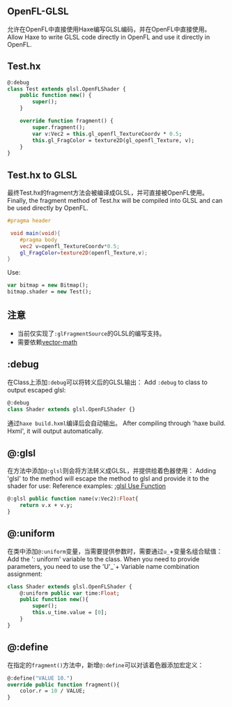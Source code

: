 ## OpenFL-GLSL
允许在OpenFL中直接使用Haxe编写GLSL编码，并在OpenFL中直接使用。
Allow Haxe to write GLSL code directly in OpenFL and use it directly in OpenFL.

## Test.hx
```haxe
@:debug
class Test extends glsl.OpenFLShader {
	public function new() {
		super();
	}

	override function fragment() {
		super.fragment();
		var v:Vec2 = this.gl_openfl_TextureCoordv * 0.5;
		this.gl_FragColor = texture2D(gl_openfl_Texture, v);
	}
}
```

## Test.hx to GLSL
最终Test.hx的fragment方法会被编译成GLSL，并可直接被OpenFL使用。
Finally, the fragment method of Test.hx will be compiled into GLSL and can be used directly by OpenFL.
```glsl
#pragma header

 void main(void){
    #pragma body
    vec2 v=openfl_TextureCoordv*0.5;
    gl_FragColor=texture2D(openfl_Texture,v);
}
```

Use:
```haxe
var bitmap = new Bitmap();
bitmap.shader = new Test();
```

## 注意
- 当前仅实现了`:glFragmentSource`的GLSL的编写支持。
- 需要依赖[vector-math](https://github.com/haxiomic/vector-math)

## :debug
在Class上添加`:debug`可以将转义后的GLSL输出：
Add `:debug` to class to output escaped glsl:
```haxe
@:debug
class Shader extends glsl.OpenFLShader {}
```
通过`haxe build.hxml`编译后会自动输出。
After compiling through 'haxe build. Hxml', it will output automatically.

## @:glsl
在方法中添加`@:glsl`则会将方法转义成GLSL，并提供给着色器使用：
Adding 'glsl' to the method will escape the method to glsl and provide it to the shader for use:
Reference examples:
[:glsl Use Function](https://github.com/rainyt/openfl-glsl-samples/blob/main/Source/glsl/BitmapGLSL4.hx)
```haxe
@:glsl public function name(v:Vec2):Float{
	return v.x + v.y;
}
```

## @:uniform
在类中添加`@:uniform`变量，当需要提供参数时，需要通过`u_`+变量名组合赋值：
Add the ': uniform' variable to the class. When you need to provide parameters, you need to use the 'U'_`+ Variable name combination assignment:
```haxe
class Shader extends glsl.OpenFLShader {
	@:uniform public var time:Float;
	public function new(){
		super();
		this.u_time.value = [0];
	}
}
```

## @:define
在指定的`fragment()`方法中，新增`@:define`可以对该着色器添加宏定义：
```haxe
@:define("VALUE 10.")
override public function fragment(){
	color.r = 10 / VALUE;
}
```